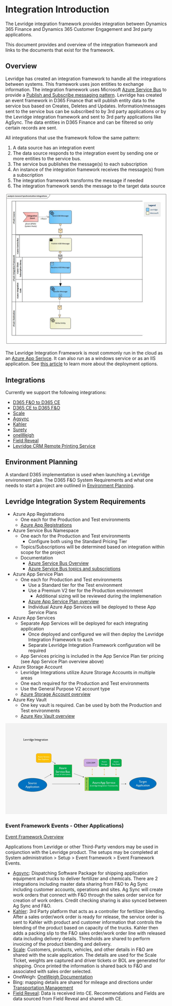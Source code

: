 ﻿# Integration Introduction
The Levridge integration framework provides integration between Dynamics 365 Finance and Dynamics 365 Customer Engagement and 3rd party applications.

This document provides and overview of the integration framework and links to the documents that exist for the framework.

## Overview
Levridge has created an integration framework to handle all the integrations between systems.  This framework uses json entities to exchange information. The integration framework uses Microsoft [Azure Service Bus](https://azure.microsoft.com/en-us/services/service-bus/) to provide a [Publish and Subscribe messaging pattern](https://en.wikipedia.org/wiki/Publish%E2%80%93subscribe_pattern). Levridge has created an event framework in D365 Finance that will publish entity data to the service bus based on Creates, Deletes and Updates. Information/messages sent to the service bus can be subscribed to by 3rd party applications or by the Levridge integration framework and sent to 3rd party applications like AgSync. The data entities in D365 Finance and can be filtered so only certain records are sent.

All integrations that use the framework follow the same pattern:

1. A data source has an integration event
2. The data source responds to the integration event by sending one or more entities to the service bus.
3. The service bus publishes the message(s) to each subscription
4. An instance of the integration framework receives the message(s) from a subscription
5. The integration framework transforms the message if needed
6. The integration framework sends the message to the target data source

![General Entity Integration Pattern.](./assets/images/GeneralSynchronizationIntegrations.jpg "General Entity Integartion Pattern")

The Levridge Integration Framework is most commonly run in the cloud as an 
[Azure App Serivce](https://azure.microsoft.com/en-us/services/app-service/). It can also run as a windows service or 
as an IIS application. See [this article](./Deploying-Integration-Framework.md) to learn more about the deployment options.


## Integrations
Currently we support the following integrations:  

 - [D365 F&O to D365 CE](./D365-F&O-to-D365-CE.md)
 - [D365 CE to D365 F&O](./D365-CE-to-D365-F&O.md)
 - [Scale](./Scale-Overview.md)
 - [Agsync](./Agsync.md)
 - [Kahler](./Kahler.md)
 - [Surety](./Surety.md)
 - [oneWeigh](./oneWeigh.md)
 - [Field Reveal](./Field-Reveal.md)
 - [Levridge CRM Remote Printing Service](./Levridge-CRM-Remote-Printing-Service.md)

## Environment Planning
A standard D365 implementation is used when launching a Levridge environment plan. The D365 F&O System Requirements and what one needs to start a project are outlined in [Environment Planning](.\EnvironmentPlanning.md).

## Levridge Integration System Requirements
- Azure App Registrations
  - One each for the Production and Test environments
  - [Azure App Registrations](https://docs.microsoft.com/en-us/azure/active-directory/develop/app-registration-portal-training-guide)
- Azure Service Bus Namespace
  - One each for the Production and Test environments
    - Configure both using the Standard Pricing Tier
  - Topics/Subscriptions will be determined based on integration within scope for the project
  - Documentation
    - [Azure Service Bus Overview](https://docs.microsoft.com/en-us/azure/active-directory/develop/app-registration-portal-training-guide)
    - [Azure Service Bus topics and subscriptions](https://docs.microsoft.com/en-us/azure/service-bus-messaging/service-bus-queues-topics-subscriptions)
- Azure App Service Plan
  - One each for Production and Test environments
    - Use a Standard tier for the Test environment
    - Use a Premium V2 tier for the Production environment
      - Additional sizing will be reviewed during the implemenation
    - [Azure App Service Plan overview](https://docs.microsoft.com/en-us/azure/app-service/overview-hosting-plans)
    - Individual Azure App Services will be deployed to these App Service Plans
- Azure App Services
  - Separate App Services will be deployed for each integrating application
    - Once deployed and configured we will then deploy the Levridge Integration Framework to each
    - Separate Levridge Integration Framework configuration will be required
  - App Services pricing is included in the App Service Plan tier pricing (see App Service Plan overview above)
- Azure Storage Account
  - Levridge Integrations utilize Azure Storage Accounts in multiple areas
  - One each required for the Production and Test environments
  - Use the General Purpose V2 account type
  - [Azure Storage Account overview](https://docs.microsoft.com/en-us/azure/storage/common/storage-account-overview)
- Azure Key Vault
  - One key vault is required.  Can be used by both the Production and Test environments
  - [Azure Key Vault overview](https://docs.microsoft.com/en-us/azure/key-vault/general/basic-concepts)

![Levridge Integration](./assets/images/D365EnvironmentsLevridgeIntegration.jpg)

### Event Framework Events - Other Applications)
[Event Framework Overview](./event_framework.md)

Applications from Levridge or other Third-Party vendors may be used in conjunction with the Levridge product. The setups may be completed at System administration > Setup > Event framework > Event Framework Events. 

- [Agsync](./Agsync.md): Dispatching Software Package for shipping application equipment and trucks to deliver fertilizer and chemicals.  There are 2 integrations including master data sharing from F&O to Ag Sync including customer accounts, operations and sites. Ag Sync will create work orders that connect with F&O through the sales order service for creation of work orders. Credit checking sharing is also synced between Ag Sync and F&O.
- [Kahler](./Kahler.md): 3rd Party platform that acts as a controller for fertilizer blending.  After a sales order/work order is ready for release, the service order is sent to Kahler with product and customer information that controls the blending of the product based on capacity of the trucks.  Kahler then adds a packing slip to the F&O sales order/work order line with released data including delivery details. Thresholds are shared to perform invoicing of the product blending and delivery.
- [Scale](./Scale-Overview.md): Customers, products, vehicles, and other details in F&O are shared with the scale application. The details are used for the Scale Ticket, weights are captured and driver tickets or BOL are generated for shipping. Once printed the information is shared back to F&O and associated with sales order selected.
- OneWeigh: [OneWeigh Documentation](./oneWeigh.md)
- Bing: mapping details are shared for mileage and directions under [Transportation Management](./TMS.md)
- [Field Reveal](./Field-Reveal.md): Data is received into CE. Recommendations and Fields are data sourced from Field Reveal and shared with CE.

